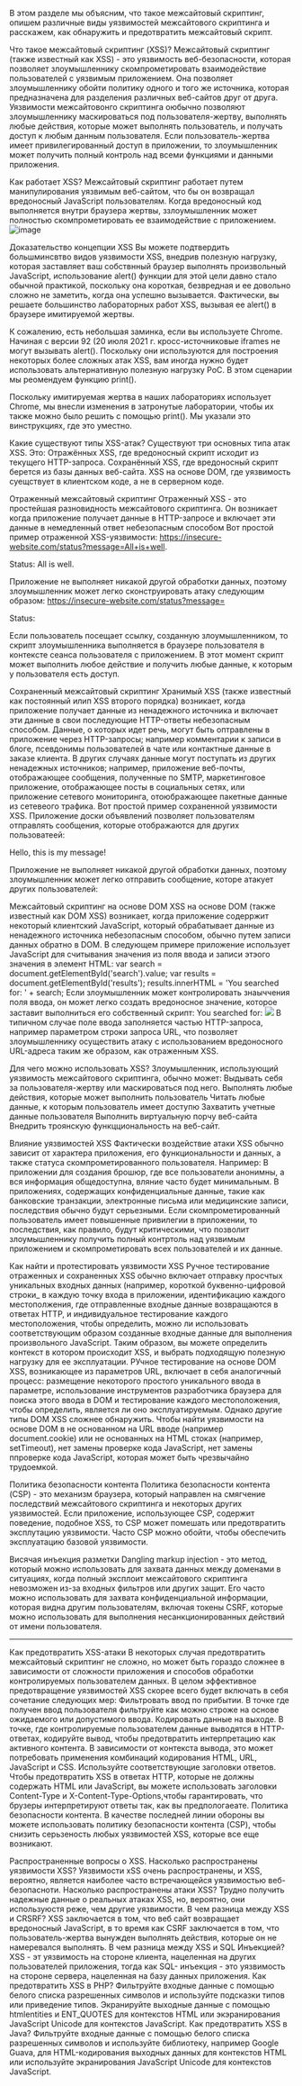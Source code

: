 В этом разделе мы объясним, что такое межсайтовый скриптинг, опишем различные виды уязвимостей межсайтового скриптинга и расскажем, как обнаружить и предотвратить межсайтовый скрипт.

Что такое межсайтовый скриптинг (XSS)?
Межсайтовый скриптинг (также известный как XSS) - это уязвимость веб-безопасности, которая позволяет злоумышленнику скомпрометировать взаимодействие пользователей с уязвимым приложением. Она позволяет злоумышленнику обойти политику одного и того же источника, которая предназначена для разделения различных веб-сайтов друг от друга. Уязвимости межсайтовонго скриптинга оюбычно позволяют злоумышленнику маскироваться под пользователя-жертву, выполнять любые действия, которые может выполнять пользователь, и получать доступ к любым данным пользователя. Если пользователь-жертва имеет привилегированный доступ в приложении, то злоумышленник может получить полный контроль над всеми функциями и данными приложения.

Как работает XSS?
Межсайтовый скриптинг работает путем манипулирования уязвимым веб-сайтом, что бы он возвращал вредоносный JavaScript пользователям. Когда вредоносный код выполняется внутри браузера жертвы, ззлоумышленник может полностью скомпрометировать ее взаимодействие с приложением.
![image](https://github.com/user-attachments/assets/970bd388-0e2e-43c6-a48b-19bdc61279ec)

Доказательство концепции XSS
Вы можете подтвердить большминсвтво видов уязвимости XSS, внедрив полезную нагрузку, которая заставляет ваш собствнный браузер выполнять произвольный JavaScript, использование alert() функции для этой цели давно стало обычной практикой, поскольку она короткая, безвредная и ее довольно сложно не заметить, когда она успешно вызывается. Фактически, вы решаете большинство лабораторных работ XSS, вызывая ее alert() в браузере имитируемой жертвы.

К сожалению, есть небольшая заминка, если вы используете Chrome. Начиная с версии 92 (20 июля 2021 г. кросс-источниковые iframes не могут вызывать alert(). Поскольку они используются для построения некоторых более сложных атак XSS, вам иногда нужно будет использовать альтернативную полезную нагрузку PoC. В этом сценарии мы реомендуем функцию print().

Поскольку имитируемая жертва в наших лабораториях использует Chrome, мы внесли изменения в затронутые лаборатории, чтобы их также можно было решить с помощью print(). Мы указали это винструкциях, где это уместно.

Какие существуют типы XSS-атак?
Существуют три основных типа атак XSS. Это: 
Отражённых XSS, где вредоносный скрипт исходит из текущего HTTP-запроса.
Сохранённый XSS, где вредоносный скрипт берется из базы данных веб-сайта.
XSS на основе DOM, где уязвимость суещствует в клиентском коде, а не в серверном коде.

Отраженный межсайтовый скриптинг
Отраженный XSS - это простейшая разновидность межсайтового скриптинга. Он возникает когда приложение получает данные в HTTP-запросе и включает эти данные в немедленный ответ небезопасным способом
Вот простой пример отраженной XSS-уязвимости: 
https://insecure-website.com/status?message=All+is+well. <p>Status: All is well.</p>
Приложение не выполняет никакой другой обработки данных, поэтому злоумышленник может легко сконструировать атаку следующим образом:
https://insecure-website.com/status?message=<script>/*+Bad+stuff+here...+*/</script>
<p>Status: <script>/* Bad stuff here... */</script></p>
Если пользователь посещает ссылку, созданную злоумышленником, то скрипт злоумышленника выполняется в браузере пользователя в контексте сеанса пользователя с приложением. В этот момент скрипт может выполнить любое действие и получить любые данные, к которым у пользователя есть доступ.

Сохраненный межсайтовый скриптинг
Хранимый XSS (также известный как постоянный илип XSS второго порядка) возникает, когда приложение получает данные из ненадежного источника и включает эти данные в свои последующие HTTP-ответы небезопасным способом.
Данные, о которых идет речь, могут быть оптравлены в приложение через HTTP-запросы; например комментарии к записи в блоге, псевдонимы пользователей в чате или контактные данные в заказе клиента. В других случаях данные могут поступать из других ненадежных источников; например, приложение веб-почты, отображающее сообщения, полученные по SMTP, маркетинговое приложение, отображающее посты в социальных сетях, или приложение сетевого мониторинга, отоюбражающее пакетные данные из сетевеого трафика.
Вот простой пример сохраненной уязвимости XSS. Приложение доски объявлений позволяет пользователям отправлять сообщения, которые отображаются для других пользоватеей:
<p>Hello, this is my message!</p>
Приложение не выполняет никакой другой обработки данных, поэтому злоумышленник может легко отправить сообщение, которе атакует других пользователей: 
<p><script>/* Bad stuff here... */</script></p>

Межсайтовый скриптинг на основе DOM
XSS на основе DOM (также известный как DOM XSS) возникает, когда приложение содерржит некоторый клиентский JavaScript, который обрабатывает данные из ненадежного источника небезопасным способом, обычно путем записи данных обратно в DOM.
В следующем примере приложение использует JavaScript для считывания значения из поля ввода и записи этэого значения в элемент HTML:
var search = document.getElementById('search').value;
var results = document.getElementById('results');
results.innerHTML = 'You searched for: ' + search;
Если злоумышленник может контролировать знаыччения поля ввода, он может легко создать вредоносное значение, которое заставит выполниться его собственный скрипт:
You searched for: <img src=1 onerror='/* Bad stuff here... */'>
В типичном случае поле ввода заполняется частью HTTP-запроса, например параметром строки запроса URL, что позволяет злоумышленнику осуществить атаку с использованием вредоносного URL-адреса таким же образом, как отраженным XSS.

Для чего можно использовать XSS?
Злоумышленник, использующий уязвимость межсайтового скриптинга, обычно может:
Выдывать себя за пользователя-жертву или маскироваться под него.
Выполнять любые действия, которые может выполнить пользователь
Читать любые данные, к которым пользователь имеет доступю
Захватить учетные данные пользователя
Выполнить виртуальную порчу веб-сайта
Внедрить троянскую функцциональность на веб-сайт.

Влияние уязвимостей XSS
Фактически воздействие атаки XSS обычно зависит от характера приложения, его функциональности и данных, а также статуса скомпрометированного пользователя.
Например:
В приложении для создания брошюр, где все пользователи анонимны, а вся информация общедоступна, вляние часто будет минимальным.
В приложениях, содержащих конфиденциальные данные, такие как банковские транзакции, электронные письма  или медицинские записи, последствия обычно будут серьезными.
Если скомпрометированный пользователь имеет повышенные привилегии в приложении, то последствия, как правило, будут критическими, что позволит злоумышленнику получить полный контртоль над уязвимым приложением и скомпрометировать всех пользователей и их данные.

Как найти и протестировать уязвимости XSS
Ручное тестирование отраженных и сохраненных XSS обычно включает отправку просчтых уникальных входных данных (например, короткой буквенно-цифровой строки_ в каждую точку входа в приложении, идентификацию каждого местополжения, где отправленные входные данные возвращаются в ответах HTTP, и индивидуальное тестирование каждого местоположения, чтобы определить, можно ли использовать соответствующим образом созданные входные данные для выполнения произвольного JavaScript. Таким образом, вы можете определить контекст в котором происходит XSS, и выбрать подходящую полезную нагрузку для ее эксплуатации.
РУчное тестирование на основе DOM XSS, возникающее из параметров URL, включает в себя аналогичный процесс: размещение некоторого простого уникального ввода в параметре, использование инструментов разработчика браузера для поиска этого ввода в DOM и тестирование каждого местоположения, чтобы определить, является ли оно эксплуатируемым. Однако другие типы DOM XSS сложнее обнаружить. Чтобы найти уязвимости на основе DOM в не основанном на URL вводе (например document.cookie) или не основанных на HTML стоках (например,  setTimeout), нет замены проверке кода JavaScript, нет замены ппроверке кода JavaScript, которая может быть чрезвычайно трудоемкой.

Политика безопасности контента
Политика безопасности контента (CSP) - это механизм браузера, который направлен на смягчение последствий межсайтового скриптинга и некоторых других уязвимостей. Если приложение, использующее CSP, содержит поведение, подобное XSS, то CSP может помешать или предотвратить эксплутацию уязвимости. Часто CSP можно обойти, чтобы обеспечить эксплуатацию базовой уязвимости.

Висячая инъекция разметки 
Dangling markup injection - это метод, который можно использовать для захвата данных между доменами в ситуациях, когда полный эксплоит межсайтового скриптинга невозможен из-за входных фильтров или других защит. Его часто можно использовать для захвата конфиденциальной информации, которая видна другим пользователям, включая токены CSRF, которые можно использовать для выполнения несанкционированных действий от имени пользователя.

---

Как предотвратить XSS-атаки
В некоторых случая предотвратить межсайтовый скриптинг не сложно, но может быть гораздо сложнее в зависимости от сложности приложения и способов обработки контролируемых пользователем данных.
В целом эффективное предотвращение уязвимостей XSS скорее всего будет включать в себя сочетание следующих мер:
Фильтровать ввод по прибытии. В точке где получен ввод пользователя фильтруйте как можно строже на основе ожидаемого или допустимого ввода.
Кодировать данные на выходе. В точке, где контролируемые пользователем данные выводятся в HTTP-ответах, кодируйте вывод, чтобы предотвратить интерпретацию как активного контента. В зависимости от контекста вывода, это может потребовать применения комбинаций кодирования HTML, URL, JavaScript и CSS.
Используйте соответствующие заголовки ответов. Чтобы предотвратить XSS в ответах HTTP, которые не должны содержать HTML или JavaScript, вы можете использовать заголовки Content-Type и X-Content-Type-Options,чтобы гарантировать, что брузеры интерпретируют ответы так, как вы предпологаеате.
Политика безопасности контента. В качестве последней линии обороны вы можете использовать политику безопасности контента (CSP), чтобы снизить серьзеность любых уязвимостей XSS, которые все еще возникают.

Распространенные вопросы о XSS.
Насколько распространены уязвимости XSS? Уязвимости xSS очень распространены, и XSS, вероятно, является наиболее часто встречающейся уязвимостью веб-безопасноти.
Насколько распространены атаки XSS? Трудно получить надежные данные о реальных атаках XSS, но, вероятно, они используюстя реже, чем другие уязвимости.
В чем разница между XSS и CRSRF? XSS заключается в том, что веб сайт возвращает вредоносный JavaScript, в то время как CSRF заключается в том, что пользователь-жертва вынужден выполнять действия, которые он не намеревался выполнять.
В чем разница между XSS и SQL Инъекцией? XSS - эт уязвимость на стороне клиента, нацеленная на других пользователей приложения, тогда как SQL- инъекция - это уязвимость на стороне сервера, нацеленная на базу данных приложения.
Как предотвратить XSS в PHP? Фильтруйте входные данные с помощью белого списка разрешенных символов и используйте подсказки типов или приведение типов. Экранируйте выходные данные с помощью htmlentities и ENT_QUOTES для контекстов HTML или экэранирования JavaScript Unicode для контекстов JavaScript.
Как предотвратить XSS в Java? Фильтруйте входные данные с помощью белого списка разрешенных символов и используйте библиотеку, например Google Guava, для HTML-кодирования выходных данных для контекстов HTML или используйте экранирования JavaScript Unicode для контекстов JavaScript.


